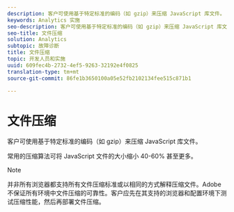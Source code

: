 ```yaml
---
description: 客户可使用基于特定标准的编码（如 gzip）来压缩 JavaScript 库文件。
keywords: Analytics 实施
seo-description: 客户可使用基于特定标准的编码（如 gzip）来压缩 JavaScript 库文件。
seo-title: 文件压缩
solution: Analytics
subtopic: 故障诊断
title: 文件压缩
topic: 开发人员和实施
uuid: 609fec4b-2732-4ef5-9263-32192e4f0825
translation-type: tm+mt
source-git-commit: 86fe1b3650100a05e52fb2102134fee515c871b1

---
```



# 文件压缩

客户可使用基于特定标准的编码（如 gzip）来压缩 JavaScript 库文件。

常用的压缩算法可将 JavaScript 文件的大小缩小 40-60% 甚至更多。

>[!NOTE]
>
>并非所有浏览器都支持所有文件压缩标准或以相同的方式解释压缩文件。Adobe 不保证所有环境中文件压缩的可靠性。客户应先在其支持的浏览器和配置环境下测试压缩性能，然后再部署文件压缩。

